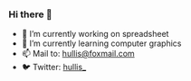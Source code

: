 ### Hi there 👋

- 🔭 I’m currently working on spreadsheet
- 🌱 I’m currently learning computer graphics
- 📫 Mail to: hullis@foxmail.com
- 🐦 Twitter: [hullis_](https://twitter/hullis_)

<!--
**wendellhu95/wendellhu95** is a ✨ _special_ ✨ repository because its `README.md` (this file) appears on your GitHub profile.

Here are some ideas to get you started:

- 🔭 I’m currently working on ...
- 🌱 I’m currently learning ...
- 👯 I’m looking to collaborate on ...
- 🤔 I’m looking for help with ...
- 💬 Ask me about ...
- 📫 How to reach me: ...
- 😄 Pronouns: ...
- ⚡ Fun fact: ...
-->
